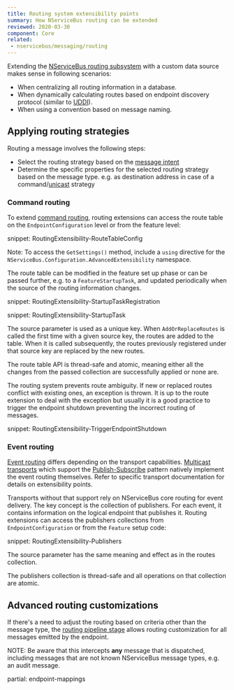 ```yaml
---
title: Routing system extensibility points
summary: How NServiceBus routing can be extended
reviewed: 2020-03-30
component: Core
related:
 - nservicebus/messaging/routing
---
```


Extending the [NServiceBus routing subsystem](/nservicebus/messaging/routing.md) with a custom data source makes sense in following scenarios:

 * When centralizing all routing information in a database.
 * When dynamically calculating routes based on endpoint discovery protocol (similar to [UDDI](https://en.wikipedia.org/wiki/Web_Services_Discovery)).
 * When using a convention based on message naming.

## Applying routing strategies

Routing a message involves the following steps:

- Select the routing strategy based on the [message intent](/nservicebus/messaging/messages-events-commands.md)
- Determine the specific properties for the selected routing strategy based on the message type. e.g. as destination address in case of a command/[unicast](/transports/types.md#unicast-only-transports) strategy

### Command routing

To extend [command routing](/nservicebus/messaging/routing.md#command-routing), routing extensions can access the route table on the `EndpointConfiguration` level or from the feature level:

snippet: RoutingExtensibility-RouteTableConfig

Note: To access the `GetSettings()` method, include a `using` directive for the `NServiceBus.Configuration.AdvancedExtensibility` namespace.

The route table can be modified in the feature set up phase or can be passed further, e.g. to a `FeatureStartupTask`, and updated periodically when the source of the routing information changes.

snippet: RoutingExtensibility-StartupTaskRegistration

snippet: RoutingExtensibility-StartupTask

The source parameter is used as a unique key. When `AddOrReplaceRoutes` is called the first time with a given source key, the routes are added to the table. When it is called subsequently, the routes previously registered under that source key are replaced by the new routes.

The route table API is thread-safe and atomic, meaning either all the changes from the passed collection are successfully applied or none are.

The routing system prevents route ambiguity. If new or replaced routes conflict with existing ones, an exception is thrown. It is up to the route extension to deal with the exception but usually it is a good practice to trigger the endpoint shutdown preventing the incorrect routing of messages.

snippet: RoutingExtensibility-TriggerEndpointShutdown

### Event routing

[Event routing](/nservicebus/messaging/routing.md#event-routing) differs depending on the transport capabilities. [Multicast transports](/transports/types.md#multicast-enabled-transports) which support the [Publish-Subscribe](/nservicebus/messaging/publish-subscribe/) pattern natively implement the event routing themselves. Refer to specific transport documentation for details on extensibility points.

Transports without that support rely on NServiceBus core routing for event delivery. The key concept is the collection of publishers. For each event, it contains information on the logical endpoint that publishes it. Routing extensions can access the publishers collections from `EndpointConfiguration` or from the `Feature` setup code:

snippet: RoutingExtensibility-Publishers

The source parameter has the same meaning and effect as in the routes collection.

The publishers collection is thread-safe and all operations on that collection are atomic.

## Advanced routing customizations

If there's a need to adjust the routing based on criteria other than the message type, the [routing pipeline stage](/nservicebus/pipeline/steps-stages-connectors.md#stages-outgoing-pipeline-stages) allows routing customization for all messages emitted by the endpoint.

NOTE: Be aware that this intercepts **any** message that is dispatched, including messages that are not known NServiceBus message types, e.g. an audit message.

partial: endpoint-mappings
